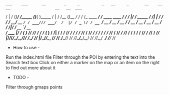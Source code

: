     ___    ___      __        _     _          _   __     _       __    __               __                    __   __  ___          
   /   |  / (_)____/ /_____ _(_)___( )_____   / | / /__  (_)___ _/ /_  / /_  ____  _____/ /_  ____  ____  ____/ /  /  |/  /___ _____ 
  / /| | / / / ___/ __/ __ `/ / ___/// ___/  /  |/ / _ \/ / __ `/ __ \/ __ \/ __ \/ ___/ __ \/ __ \/ __ \/ __  /  / /|_/ / __ `/ __ \
 / ___ |/ / (__  ) /_/ /_/ / / /    (__  )  / /|  /  __/ / /_/ / / / / /_/ / /_/ / /  / / / / /_/ / /_/ / /_/ /  / /  / / /_/ / /_/ /
/_/  |_/_/_/____/\__/\__,_/_/_/    /____/  /_/ |_/\___/_/\__, /_/ /_/_.___/\____/_/  /_/ /_/\____/\____/\__,_/  /_/  /_/\__,_/ .___/ 
                                                        /____/                                                              /_/      

- How to use -

Run the index.html file
Filter through the POI by entering the text into the Search text box
Click on either a marker on the map or an item on the right to find out more about it

- TODO - 

Filter through gmaps points